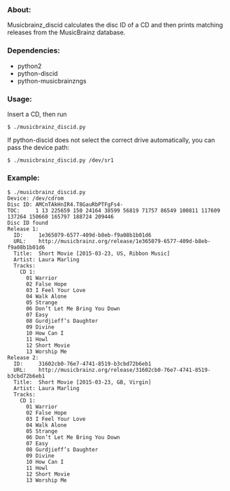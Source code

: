 ### About:

Musicbrainz_discid calculates the disc ID of a CD and then prints matching
releases from the MusicBrainz database.

### Dependencies:

* python2
* python-discid
* python-musicbrainzngs

### Usage:

Insert a CD, then run

	$ ./musicbrainz_discid.py

If python-discid does not select the correct drive automatically, you can pass
the device path:

	$ ./musicbrainz_discid.py /dev/sr1

### Example:

	$ ./musicbrainz_discid.py
	Device: /dev/cdrom
	Disc ID: AMCnTAkHnIR4.T8GauRbPTFgFs4-
	TOC:     1 13 225659 150 24164 38599 56819 71757 86549 100811 117609 137264 150660 165797 188724 209446
	Disc ID found
	Release 1:
	  ID:     1e365079-6577-409d-b8eb-f9a08b1b01d6
	  URL:    http://musicbrainz.org/release/1e365079-6577-409d-b8eb-f9a08b1b01d6
	  Title:  Short Movie [2015-03-23, US, Ribbon Music]
	  Artist: Laura Marling
	  Tracks:
		CD 1:
		  01 Warrior
		  02 False Hope
		  03 I Feel Your Love
		  04 Walk Alone
		  05 Strange
		  06 Don’t Let Me Bring You Down
		  07 Easy
		  08 Gurdjieff’s Daughter
		  09 Divine
		  10 How Can I
		  11 Howl
		  12 Short Movie
		  13 Worship Me
	Release 2:
	  ID:     31602cb0-76e7-4741-8519-b3cbd72b6eb1
	  URL:    http://musicbrainz.org/release/31602cb0-76e7-4741-8519-b3cbd72b6eb1
	  Title:  Short Movie [2015-03-23, GB, Virgin]
	  Artist: Laura Marling
	  Tracks:
		CD 1:
		  01 Warrior
		  02 False Hope
		  03 I Feel Your Love
		  04 Walk Alone
		  05 Strange
		  06 Don’t Let Me Bring You Down
		  07 Easy
		  08 Gurdjieff’s Daughter
		  09 Divine
		  10 How Can I
		  11 Howl
		  12 Short Movie
		  13 Worship Me
